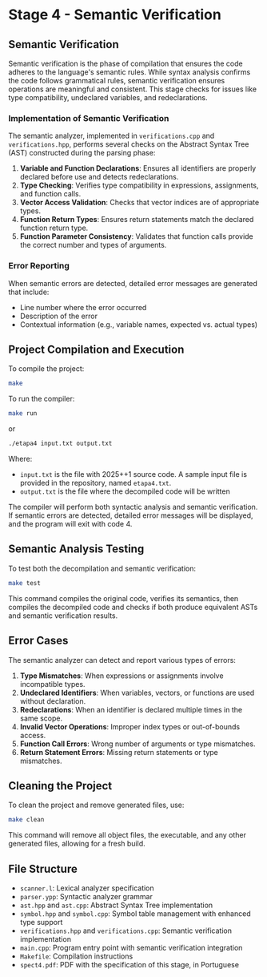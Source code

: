 # Stage 4 - Semantic Verification

## Semantic Verification

Semantic verification is the phase of compilation that ensures the code adheres to the language's semantic rules. While syntax analysis confirms the code follows grammatical rules, semantic verification ensures operations are meaningful and consistent. This stage checks for issues like type compatibility, undeclared variables, and redeclarations.

### Implementation of Semantic Verification

The semantic analyzer, implemented in `verifications.cpp` and `verifications.hpp`, performs several checks on the Abstract Syntax Tree (AST) constructed during the parsing phase:

1. **Variable and Function Declarations**: Ensures all identifiers are properly declared before use and detects redeclarations.
2. **Type Checking**: Verifies type compatibility in expressions, assignments, and function calls.
3. **Vector Access Validation**: Checks that vector indices are of appropriate types.
4. **Function Return Types**: Ensures return statements match the declared function return type.
5. **Function Parameter Consistency**: Validates that function calls provide the correct number and types of arguments.

### Error Reporting

When semantic errors are detected, detailed error messages are generated that include:

- Line number where the error occurred
- Description of the error
- Contextual information (e.g., variable names, expected vs. actual types)

## Project Compilation and Execution

To compile the project:

```bash
make
```

To run the compiler:

```bash
make run
```

or

```bash
./etapa4 input.txt output.txt
```

Where:

- `input.txt` is the file with 2025++1 source code. A sample input file is provided in the repository, named `etapa4.txt`.
- `output.txt` is the file where the decompiled code will be written

The compiler will perform both syntactic analysis and semantic verification. If semantic errors are detected, detailed error messages will be displayed, and the program will exit with code 4.

## Semantic Analysis Testing

To test both the decompilation and semantic verification:

```bash
make test
```

This command compiles the original code, verifies its semantics, then compiles the decompiled code and checks if both produce equivalent ASTs and semantic verification results.

## Error Cases

The semantic analyzer can detect and report various types of errors:

1. **Type Mismatches**: When expressions or assignments involve incompatible types.
2. **Undeclared Identifiers**: When variables, vectors, or functions are used without declaration.
3. **Redeclarations**: When an identifier is declared multiple times in the same scope.
4. **Invalid Vector Operations**: Improper index types or out-of-bounds access.
5. **Function Call Errors**: Wrong number of arguments or type mismatches.
6. **Return Statement Errors**: Missing return statements or type mismatches.

## Cleaning the Project

To clean the project and remove generated files, use:

```bash
make clean
```

This command will remove all object files, the executable, and any other generated files, allowing for a fresh build.

## File Structure

- `scanner.l`: Lexical analyzer specification
- `parser.ypp`: Syntactic analyzer grammar
- `ast.hpp` and `ast.cpp`: Abstract Syntax Tree implementation
- `symbol.hpp` and `symbol.cpp`: Symbol table management with enhanced type support
- `verifications.hpp` and `verifications.cpp`: Semantic verification implementation
- `main.cpp`: Program entry point with semantic verification integration
- `Makefile`: Compilation instructions
- `spect4.pdf`: PDF with the specification of this stage, in Portuguese
